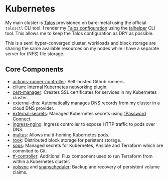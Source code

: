 # Kubernetes

My main cluster is [Talos](http://talos.dev/) provisioned on bare-metal using the official `talosctl` CLI tool. I render my [Talos configuration](https://github.com/kireque/home-ops/tree/main/infrastructure/talos/cluster-0) using the [talhelper](https://github.com/budimanjojo/talhelper) CLI tool. This allows me to keep the Talos configuration as DRY as possible.

This is a semi hyper-converged cluster, workloads and block storage are sharing the same available resources on my nodes while I have a separate server for (NFS) file storage.

## Core Components

- [actions-runner-controller](https://github.com/actions/actions-runner-controller): Self-hosted Github runners.
- [cilium](https://github.com/cilium/cilium): Internal Kubernetes networking plugin.
- [cert-manager](https://cert-manager.io/docs/): Creates SSL certificates for services in my Kubernetes cluster.
- [external-dns](https://github.com/kubernetes-sigs/external-dns): Automatically manages DNS records from my cluster in a cloud DNS provider.
- [external-secrets](https://github.com/external-secrets/external-secrets/): Managed Kubernetes secrets using [1Password Connect](https://github.com/1Password/connect).
- [ingress-nginx](https://github.com/kubernetes/ingress-nginx/): Ingress controller to expose HTTP traffic to pods over DNS.
- [multus](https://github.com/k8snetworkplumbingwg/multus-cni/): Allows multi-homing Kubernetes pods.
- [rook](https://github.com/rook/rook): Distributed block storage for peristent storage.
- [sops](https://toolkit.fluxcd.io/guides/mozilla-sops/): Managed secrets for Kubernetes, Ansible and Terraform which are commited to Git.
- [tf-controller](https://github.com/weaveworks/tf-controller): Additional Flux component used to run Terraform from within a Kubernetes cluster.
- [volsync](https://github.com/backube/volsync) and [snapscheduler](https://github.com/backube/snapscheduler): Backup and recovery of persistent volume claims.
